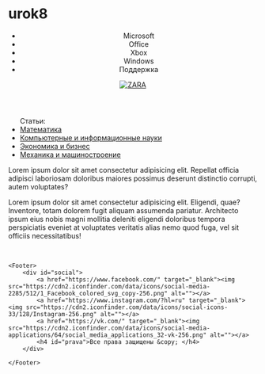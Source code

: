 # urok8
<!DOCTYPE html>
<html lang="en">
<head>
    <meta charset="UTF-8">
    <meta http-equiv="X-UA-Compatible" content="IE=edge">
    <meta name="viewport" content="width=device-width, initial-scale=1.0">
    <title>Document</title>
    <link rel="stylesheet" href="style.css">
</head>
<header>
    <nav>
        <div class="menu">
            <ul>
                <li class="f1">Microsoft</li>
                <li class="f1">Office</li>
                <li class="f1">Xbox</li>
                <li class="f1">Windows</li>
                <li class="f1">Поддержка</li>
            </ul>
        </div>
        <div class="logo">
             <a href="https://www.microsoft.com/ru-ru""><img class="logo" src="https://www.logaster.com/blog/wp-content/uploads/2020/03/1111.png" alt="ZARA" ></a>
        </div>
    </nav>
    
</header>
<body>
    <div class="Content">
        <ul>Статьи:
            <li><a href="https://cyberleninka.ru/article/c/mathematics">Математика</a></li>
            <li><a href="https://cyberleninka.ru/article/c/computer-and-information-sciences">Компьютерные и информационные науки</a></li>
            <li><a href="https://cyberleninka.ru/article/c/economics-and-business">Экономика и бизнес </a></li>
            <li><a href="https://cyberleninka.ru/article/c/mechanical-engineering">Механика и машиностроение</a></li>
        </ul>  
    </div>
    <div class="text">
        <p>Lorem ipsum dolor sit amet consectetur adipisicing elit. Repellat officia adipisci laboriosam doloribus maiores possimus deserunt distinctio corrupti, autem voluptates?</p>
        <p>Lorem ipsum dolor sit amet consectetur adipisicing elit. Eligendi, quae? Inventore, totam dolorem fugit aliquam assumenda pariatur. Architecto ipsum eius nobis magni mollitia deleniti eligendi doloribus tempora perspiciatis eveniet at voluptates veritatis alias nemo quod fuga, vel sit officiis necessitatibus!</p>
    </div>
    <div class="img">
        <img src="https://tehnot.com/wp-content/uploads/2015/08/microsoft_black_1.jpg" alt="">
        <img src="http://www.capital.ua/uploads/news/2020/03/17/09f7a5e65cf28e101e41f9cb12709eda38c2442f.jpg" alt="">
        <img src="https://images-wixmp-ed30a86b8c4ca887773594c2.wixmp.com/i/0889c019-dfc3-4e24-85ff-d441c332e4bd/dbc2fzo-fc7b0c6d-1656-42b2-8493-291acb05dafa.png" alt="">
    </div>



    <Footer>
        <div id="social">
            <a href="https://www.facebook.com/" target="_blank"><img src="https://cdn2.iconfinder.com/data/icons/social-media-2285/512/1_Facebook_colored_svg_copy-256.png" alt=""></a>
            <a href="https://www.instagram.com/?hl=ru" target="_blank"><img src="https://cdn2.iconfinder.com/data/icons/social-icons-33/128/Instagram-256.png" alt=""></a>
            <a href="https://vk.com/" target="_blank"><img src="https://cdn2.iconfinder.com/data/icons/social-media-applications/64/social_media_applications_32-vk-256.png" alt=""></a>
            <h4 id="prava">Все права защищены &copy; </h4>
        </div>
        
    </Footer>
    
</body>
</html>
                          
                          
                          
                          
